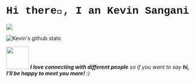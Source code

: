 <h1 style='font-family: "Lucida Console", "Courier New", monospace;'> Hi there👋, I an Kevin Sangani</h1>

<!-- 
**Kevin0403/Kevin0403** is a ✨ _special_ ✨ repository because its `README.md` (this file) appears on your GitHub profile.

Here are some ideas to get you started:

- 🔭 I’m currently working on ...
- 🌱 I’m currently learning ...
- 👯 I’m looking to collaborate on ...
- 🤔 I’m looking for help with ...
- 💬 Ask me about ...
- 📫 How to reach me: ...
- 😄 Pronouns: ...
- ⚡ Fun fact: ... -->


<a href="https://github.com/Meghna-DAS/github-profile-views-counter"><img src="https://komarev.com/ghpvc/?username=NisargPipaliya"></a>

![Kevin's github stats](https://github-readme-stats.vercel.app/api?username=Kevin0403&hide=["issues"]&show_icons=true)

<img src="https://media.giphy.com/media/LnQjpWaON8nhr21vNW/giphy.gif" width="60"> <em><b>I love connecting with different people</b> so if you want to say <b>hi, I'll be happy to meet you more!</b> :)</em>

